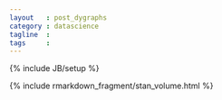 ```yaml
---
layout   : post_dygraphs
category : datascience
tagline  : 
tags     : 
---
```

{% include JB/setup %}

{% include rmarkdown_fragment/stan_volume.html %}
